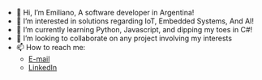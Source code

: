 - 👋 Hi, I’m Emiliano, A software developer in Argentina!
- 👀 I’m interested in solutions regarding IoT, Embedded Systems, And AI!
- 🌱 I’m currently learning Python, Javascript, and dipping my toes in C#!
- 💞️ I’m looking to collaborate on any project involving my interests
- 📫 How to reach me:
  - [E-mail](mailto:rojasemilianohernan@gmail.com)
  - [LinkedIn](https://www.linkedin.com/in/emiliano-hern%C3%A1n-rojas-9a6858173/)

<!---
EHR11/EHR11 is a ✨ special ✨ repository because its `README.md` (this file) appears on your GitHub profile.
You can click the Preview link to take a look at your changes.
--->
